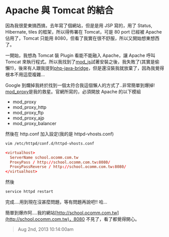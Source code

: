 # Apache 與 Tomcat 的結合

因為我很愛東搞西搞，去年寫了個網站，但是是用 JSP 寫的，用了 Status, Hibernate, tiles 的框架，所以得佈署在 Tomcat，可是 80 port 已經被 Apache 佔用了，Tomcat 只能用 8080，但看了我實在很不舒服，所以又開始想東想西了。

一開始，我想為 Tomcat 裝 Plugin 看能不能融入 Apache，讓 Apache 呼叫 Tomcat 來執行程式。所以我找到了[mod_js](http://tomcat.apache.org/download-connectors.cgi)試著安裝之後，我失敗了(其實是偷懶!!)，後來有人跟我提到[php-java-bridge](http://php-java-bridge.sourceforge.net/)，但是還沒裝我就放棄了，因為我覺得根本不用這麼複雜...

Google 到爛掉我終於找到一個太符合我這個懶人的方式了..非常簡單到爆掉! [mod_proxy](http://httpd.apache.org/docs/2.2/mod/mod_proxy.html)是我的救星。官網所寫的，必須開放 Apache 的以下模組

- mod_proxy
- mod_proxy_http
- mod_proxy_ftp
- mod_proxy_ajp
- mod_proxy_balancer

然後在 http.conf 加入設定(我的是 httpd-vhosts.conf)

```bash
vim /etc/httpd/conf.d/httpd-vhosts.conf
```

```conf
<virtualhost>
  ServerName school.ocomm.com.tw
  ProxyPass / http://school.ocomm.com.tw:8080/
  ProxyPassReverse / http://school.ocomm.com.tw:8080/
</virtualhost>
```

然後

```bash
service httpd restart
```

完成....用到現在沒甚麼問題，等有問題再說吧!! 哈...

簡單到爆炸阿....我的網站[http://school.ocomm.com.tw](http://school.ocomm.com.tw)，8080 不見了，看了都覺得開心。

> Aug 2nd, 2013 10:14:00am

